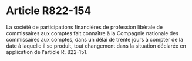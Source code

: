 # Article R822-154

La société de participations financières de profession libérale de commissaires aux comptes fait connaître à la Compagnie nationale des commissaires aux comptes, dans un délai de trente jours à compter de la date à laquelle il se produit, tout changement dans la situation déclarée en application de l'article R. 822-151.
